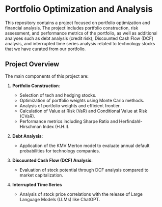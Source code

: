 # Portfolio Optimization and Analysis

This repository contains a project focused on portfolio optimization and financial analysis. The project includes portfolio construction, risk assessment, and performance metrics of the portfolio, as well as additional analyses such as debt analysis (credit risk), Discounted Cash Flow (DCF) analysis, and interrupted time series analysis related to technology stocks that we have curated from our portfolio.

## Project Overview

The main components of this project are:

1. **Portfolio Construction**:
   - Selection of tech and hedging stocks.
   - Optimization of portfolio weights using Monte Carlo methods.
   - Analysis of portfolio weights and efficient frontier.
   - Calculation of Value at Risk (VaR) and Conditional Value at Risk (CVaR).
   - Performance metrics including Sharpe Ratio and Herfindahl-Hirschman Index (H.H.I).

3. **Debt Analysis**:
   - Application of the KMV Merton model to evaluate annual default probabilities for technology companies.

4. **Discounted Cash Flow (DCF) Analysis**:
   - Evaluation of stock potential through DCF analysis compared to market capitalization.

5. **Interrupted Time Series**
   - Analysis of stock price correlations with the release of Large Language Models (LLMs) like ChatGPT.
